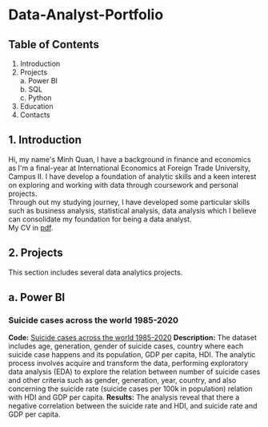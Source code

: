 # Data-Analyst-Portfolio

## Table of Contents
  1. Introduction
  2. Projects <br />
     a. Power BI <br />
     b. SQL <br />
     c. Python <br />
  3. Education
  4. Contacts
## 1. Introduction
Hi, my name's Minh Quan, I have a background in finance and economics as I'm a final-year at International Economics at Foreign Trade University, Campus II. I have develop a foundation of analytic skills and a keen interest on exploring and working with data through coursework and personal projects. <br />
Through out my studying journey, I have developed some particular skills such as business analysis, statistical analysis, data analysis which I believe can consolidate my foundation for being a data analyst. <br/>
My CV in [pdf](https://github.com/Ulderrajd/Data-Analyst-Portfolio/blob/b0385de358361e46bbf1d8d941a3f7dd87d5c2d4/Nguy%E1%BB%85n%20Minh%20Qu%C3%A2n%20CV.pdf).
## 2. Projects
This section includes several data analytics projects.
## a. Power BI
### Suicide cases across the world 1985-2020
**Code:** [Suicide cases across the world 1985-2020](https://github.com/Ulderrajd/Data-Analyst-Portfolio/blob/2d6b37938a19ebfec895a18d8827410013cd5390/Power%20BI/Suicide%20cases%20across%20the%20world%201985-2020.pbix)
**Description:** The dataset includes age, generation, gender of suicide cases, country where each suicide case happens and its population, GDP per capita, HDI. The analytic process involves acquire and transform the data, performing exploratory data analysis (EDA) to explore the relation between number of suicide cases and other criteria such as gender, generation, year, country, and also concerning the suicide rate (suicide cases per 100k in population) relation with HDI and GDP per capita.
**Results:** The analysis reveal that there a negative correlation between the suicide rate and HDI, and suicide rate and GDP per capita.

